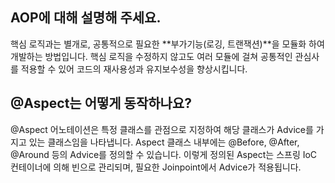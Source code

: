 ## AOP에 대해 설명해 주세요.
핵심 로직과는 별개로, 공통적으로 필요한 **부가기능(로깅, 트랜잭션)**을 모듈화 하여 개발하는 방법입니다. 핵심 로직을 수정하지 않고도 여러 모듈에 걸쳐 공통적인 관심사를 적용할 수 있어 코드의 재사용성과 유지보수성을 향상시킵니다.

## @Aspect는 어떻게 동작하나요?
@Aspect 어노테이션은 특정 클래스를 관점으로 지정하여 해당 클래스가 Advice를 가지고 있는 클래스임을 나타냅니다. Aspect 클래스 내부에는 @Before, @After, @Around 등의 Advice를 정의할 수 있습니다.
이렇게 정의된 Aspect는 스프링 IoC 컨테이너에 의해 빈으로 관리되며, 필요한 Joinpoint에서 Advice가 적용됩니다.
